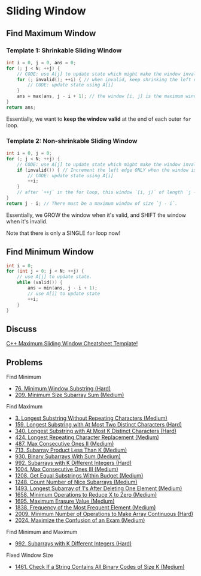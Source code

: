 # Sliding Window

## Find Maximum Window

### Template 1: Shrinkable Sliding Window

```cpp
int i = 0, j = 0, ans = 0;
for (; j < N; ++j) {
    // CODE: use A[j] to update state which might make the window invalid
    for (; invalid(); ++i) { // when invalid, keep shrinking the left edge until it's valid again
        // CODE: update state using A[i]
    }
    ans = max(ans, j - i + 1); // the window [i, j] is the maximum window we've found thus far
}
return ans;
```

Essentially, we want to **keep the window valid** at the end of each outer `for` loop.

### Template 2: Non-shrinkable Sliding Window

```cpp
int i = 0, j = 0;
for (; j < N; ++j) {
    // CODE: use A[j] to update state which might make the window invalid
    if (invalid()) { // Increment the left edge ONLY when the window is invalid. In this way, the window GROWs when it's valid, and SHIFTs when it's invalid
        // CODE: update state using A[i]
        ++i;
    }
    // after `++j` in the for loop, this window `[i, j)` of length `j - i` MIGHT be valid.
}
return j - i; // There must be a maximum window of size `j - i`.
```

Essentially, we GROW the window when it's valid, and SHIFT the window when it's invalid.

Note that there is only a SINGLE `for` loop now!

## Find Minimum Window

```cpp
int i = 0;
for (int j = 0; j < N; ++j) {
    // use A[j] to update state.
    while (valid()) {
        ans = min(ans, j - i + 1);
        // use A[i] to update state
        ++i;
    }
}
```

## Discuss

[C++ Maximum Sliding Window Cheatsheet Template!](https://leetcode.com/problems/frequency-of-the-most-frequent-element/discuss/1175088/C%2B%2B-Maximum-Sliding-Window-Cheatsheet-Template!)

## Problems

Find Minimum

* [76. Minimum Window Substring \(Hard\)](https://leetcode.com/problems/minimum-window-substring/)
* [209. Minimum Size Subarray Sum \(Medium\)](https://leetcode.com/problems/minimum-size-subarray-sum/)

Find Maximum

* [3. Longest Substring Without Repeating Characters \(Medium\)](https://leetcode.com/problems/longest-substring-without-repeating-characters/)
* [159. Longest Substring with At Most Two Distinct Characters \(Hard\)](https://leetcode.com/problems/longest-substring-with-at-most-two-distinct-characters/)
* [340. Longest Substring with At Most K Distinct Characters \(Hard\)](https://leetcode.com/problems/longest-substring-with-at-most-k-distinct-characters/)
* [424. Longest Repeating Character Replacement (Medium)](https://leetcode.com/problems/longest-repeating-character-replacement/)
* [487. Max Consecutive Ones II (Medium)](https://leetcode.com/problems/max-consecutive-ones-ii/)
* [713. Subarray Product Less Than K (Medium)](https://leetcode.com/problems/subarray-product-less-than-k/)
* [930. Binary Subarrays With Sum (Medium)](https://leetcode.com/problems/binary-subarrays-with-sum/)
* [992. Subarrays with K Different Integers (Hard)](https://leetcode.com/problems/subarrays-with-k-different-integers/)
* [1004. Max Consecutive Ones III (Medium)](https://leetcode.com/problems/max-consecutive-ones-iii/)
* [1208. Get Equal Substrings Within Budget (Medium)](https://leetcode.com/problems/get-equal-substrings-within-budget/)
* [1248. Count Number of Nice Subarrays (Medium)](https://leetcode.com/problems/count-number-of-nice-subarrays/)
* [1493. Longest Subarray of 1's After Deleting One Element \(Medium\)](https://leetcode.com/problems/longest-subarray-of-1s-after-deleting-one-element/)
* [1658. Minimum Operations to Reduce X to Zero (Medium)](https://leetcode.com/problems/minimum-operations-to-reduce-x-to-zero/)
* [1695. Maximum Erasure Value (Medium)](https://leetcode.com/problems/maximum-erasure-value/)
* [1838. Frequency of the Most Frequent Element (Medium)](https://leetcode.com/problems/frequency-of-the-most-frequent-element/)
* [2009. Minimum Number of Operations to Make Array Continuous (Hard)](https://leetcode.com/problems/minimum-number-of-operations-to-make-array-continuous/)
* [2024. Maximize the Confusion of an Exam (Medium)](https://leetcode.com/problems/maximize-the-confusion-of-an-exam/)

Find Minimum and Maximum

* [992. Subarrays with K Different Integers (Hard)](https://leetcode.com/problems/subarrays-with-k-different-integers/)

Fixed Window Size

* [1461. Check If a String Contains All Binary Codes of Size K \(Medium\)](https://leetcode.com/problems/check-if-a-string-contains-all-binary-codes-of-size-k/)
